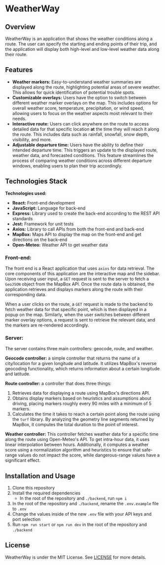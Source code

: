 # WeatherWay
## Overview
WeatherWay is an application that shows the weather conditions along a route. The user can specify the starting and ending points of their trip, and the application will display both high-level and low-level weather data along their route.

## Features  
- <strong>Weather markers:</strong>  Easy-to-understand weather summaries are displayed along the route,
highlighting potential areas of severe weather. This allows for quick identification of potential trouble spots.
- <strong>Customizable overlays:</strong> Users have the option to switch between different weather marker overlays on the map.
This includes options for overall weather score, temperature, precipitation, or wind speed, allowing users to focus on the weather aspects most relevant to their needs.
- <strong>Interactive route:</strong> Users can click anywhere on the route to access detailed data for that specific location <strong>at</strong> the time they will reach it along the route. This includes data such as rainfall, snowfall, snow depth, visibility, and more. 
- <strong>Adjustable departure time:</strong> Users have the ability to define their intended departure time. This triggers an update to the displayed route, weather data, and forecasted conditions. This feature streamlines the process of comparing weather conditions across different departure windows, enabling users to plan their trip accordingly. 

## Technologies Stack
<strong>Technologies used: </strong>
- <strong>React:</strong> Front-end development
- <strong>JavaScript:</strong> Language for back-end
- <strong>Express:</strong> Library used to create the back-end according to the REST API standards
- <strong>Jest:</strong> Framework for unit tests
- <strong>Axios:</strong> Library to call APIs from both the front-end and back-end
- <strong>MapBox:</strong> Maps API to display the map on the front-end and get directions on the back-end
- <strong>Open-Meteo:</strong> Weather API to get weather data

### Front-end:
The front end is a React application that uses `axios` for data retrieval. The core components of this application are the interactive map and the sidebar. Upon receiving user input, a `GET` request is sent to the server to fetch a `GeoJSON` object from the MapBox API. Once the route data is obtained, the application retrieves and displays markers along the route with their corresponding data.

When a user clicks on the route, a `GET` request is made to the backend to fetch weather data for that specific point, which is then displayed in a popup on the map. Similarly, when the user switches between different marker overlay options, a request is sent to retrieve the relevant data, and the markers are re-rendered accordingly.

### Server:
The server contains three main controllers: geocode, route, and weather.

<strong>Geocode controller:</strong> a simple controller that returns the name of a city/location for a given longitude and latitude. It utilizes MapBox's reverse geocoding functionality, which returns information about a certain longitude and latitude.

<strong>Route controller:</strong> a controller that does three things: 

1. Retrieves data for displaying a route using MapBox's directions API.
2. Obtains display markers based on heuristics and assumptions about driving, placing markers roughly every 90 miles with a minimum of 5 markers.
3. Calculates the time it takes to reach a certain point along the route using the `turf` library. By analyzing the geometry line segments returned by MapBox, it computes the total duration to the point of interest.

<strong>Weather controller:</strong>
This controller fetches weather data for a specific time along the route using Open-Meteo's API. To get intra-hour data, it uses linear interpolation between hours. Additionally, it computes a weather score using a normalization algorithm and heuristics to ensure that safe-range values do not impact the score, while dangerous-range values have a significant effect.

## Installation and Usage
1. Clone this repository
2. Install the required dependencies
    - In the root of the repository and `./backend`, run `npm i`
3. In the root of the repository and `./backend`, rename the `.env.example` file to `.env`
4. Change the values inside of the new `.env` file with your API keys and port selection
5. Run `npm run start` or `npm run dev` in the root of the repository and `./backend`

## License

WeatherWay is under the MIT License. See [LICENSE](./LICENSE) for more details.